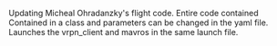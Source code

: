 Updating Micheal Ohradanzky's flight code. Entire code contained Contained in a class and parameters can be changed in the yaml file.
Launches the vrpn_client and mavros in the same launch file. 
